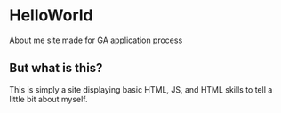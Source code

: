 # HelloWorld
About me site made for GA application process

## But what is this?
This is simply a site displaying basic HTML, JS, and HTML skills to tell a little bit about myself.

